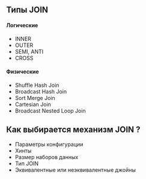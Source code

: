 ## Типы JOIN
  #### Логические
  - INNER
  - OUTER
  - SEMI, ANTI
  - CROSS

  #### Физические
  - Shuffle Hash Join
  - Broadcast Hash Join
  - Sort Merge Join
  - Cartesian Join
  - Broadcast Nested Loop Join

## Как выбирается механизм JOIN ?
- Параметры конфигурации
- Хинты
- Размер наборов данных
- Тип JOIN
- Эквивалентные или неэквивалентные джойны
